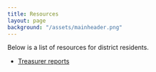 ```yaml
---
title: Resources
layout: page
background: "/assets/mainheader.png"
---
```


Below is a list of resources for district residents.

- [Treasurer reports](http://www.chippewa.k12.oh.us/district/content-page/treasurer)

